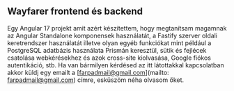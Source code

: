 ## Wayfarer frontend és backend

Egy Angular 17 projekt amit azért készítettem, hogy megtanítsam magamnak az Angular Standalone komponensek használatát, a Fastify szerver oldali keretrendszer használatát illetve olyan egyéb funkciókat mint például a PostgreSQL adatbázis használata Prismán keresztül, sütik és fejlécek csatolása webkérésekhez és azok cross-site kiolvasása, Google fiókos autentikáció, stb. Ha van bármilyen kérdésed az itt látottakkal kapcsolatban akkor küldj egy emailt a
[farpadmail@gmail.com](mailto: farpadmail@gmail.com) címre, esküszöm néha olvasom őket.
